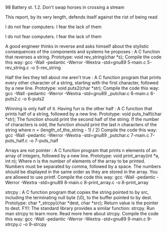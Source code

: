 98 Battery st. 1.2. Don't swap horses in crossing a stream

This report, by its very length, defends itself against the rist of being read

I do not fear computers. I fear the lack of them

I do not fear computers. I fear the lack of them

A good engineer thinks in reverse and asks himself about the stylistic consequences of the components and systems he proposes : A C function that reverses a string. Prototype: void rev_string(char *s); Compile the code this way: gcc -Wall -pedantic -Werror -Wextra -std=gnu89 5-main.c 5-rev_string.c -o 5-rev_string

Half the lies they tell about me aren't true : A C function program that prints every other character of a string, starting with the first character, followed by a new line. Prototype: void puts2(char *str); Compile the code this way: gcc -Wall -pedantic -Werror -Wextra -std=gnu89 _putchar.c 6-main.c 6-puts2.c -o 6-puts2

Winning is only half of it. Having fun is the other half : A C function that prints half of a string, followed by a new line. Prototype: void puts_half(char *str); The function should print the second half of the string. If the number of characters is odd, the function should print the last n characters of the string where n = (length_of_the_string - 1) / 2) Compile the code this way: gcc -Wall -pedantic -Werror -Wextra -std=gnu89 _putchar.c 7-main.c 7-puts_half.c -o 7-puts_half

Arrays are not pointer : A C function program that prints n elements of an array of integers, followed by a new line. Prototype: void print_array(int *a, int n); Where n is the number of elements of the array to be printed. Numbers must be separated by comma, followed by a space. The numbers should be displayed in the same order as they are stored in the array. You are allowed to use printf. Compile the code this way: gcc -Wall -pedantic -Werror -Wextra -std=gnu89 8-main.c 8-print_array.c -o 8-print_array

strcpy : A C function program that copies the string pointed to by src, including the terminating null byte (\0), to the buffer pointed to by dest. Prototype: char *_strcpy(char *dest, char *src); Return value is the pointer to dest. FYI: The standard library provides a similar function: strcpy. Run man strcpy to learn more. Read more here about strcpy. Compile the code this way: gcc -Wall -pedantic -Werror -Wextra -std=gnu89 9-main.c 9-strcpy.c -o 9-strcpy
